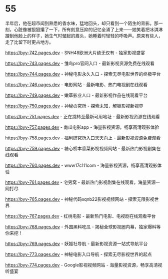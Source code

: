# 55
半年后，他在超市闻到熟悉的香水味，猛地回头，却只看到一个陌生的背影。那一刻，心脏像被狠狠攥了一下，所有刻意压抑的记忆全涌了上来——她笑着把冰淇淋蹭到他脸上的样子，她生气时皱起的眉头，她睡着时轻轻的呼吸声。原来有些人，走了比留下时更占地方。

https://byy-742.pages.dev - SNH48欧洲大片绝无仅有 - 独家影视盛宴

https://byy-743.pages.dev - 雏鸟pro官网入口 - 最新影视资源免费在线观看

https://byy-744.pages.dev - 神秘电影永久入口 - 探索无尽电影世界的终极平台

https://byy-746.pages.dev - 电影网站 - 最新电影、热门电视剧在线观看

https://byy-749.pages.dev - 嫩草影业人口 - 最新影视作品在线观看平台

https://byy-750.pages.dev - 神秘の究所 - 探索未知，解锁影视新视界

https://byy-751.pages.dev - 正在跳转至最新可用地址 - 最新影视资源在线观看

https://byy-757.pages.dev - 南瓜电影app - 海量影视资源，畅享高清观影体验

https://byy-758.pages.dev - 福利研究所入口天天向上 - 最新影视资源免费观看

https://byy-759.pages.dev - 糖心桥本香菜影视视频网站 - 最新热门影视剧集在线观看

https://byy-760.pages.dev - www17c111com - 海量影视资源，畅享高清观影体验

https://byy-761.pages.dev - 宅男窝 - 最新热门影视剧集在线观看，海量资源一网打尽

https://byy-765.pages.dev - 神秘代码xqnb22影视视频网站 - 探索无限影视世界

https://byy-767.pages.dev - 红桃电影 - 最新热门电影、电视剧在线观看平台

https://byy-768.pages.dev - 外国黑料吃瓜 - 揭秘全球影视圈内幕，独家爆料等你来挖！

https://byy-769.pages.dev - 妖姬社导航 - 最新影视资源一站式导航平台

https://byy-773.pages.dev - 神秘电影入口导航 - 探索无尽影视世界的起点

https://byy-774.pages.dev - Google影视视频网站 - 海量影视资源，畅享高清视听盛宴
